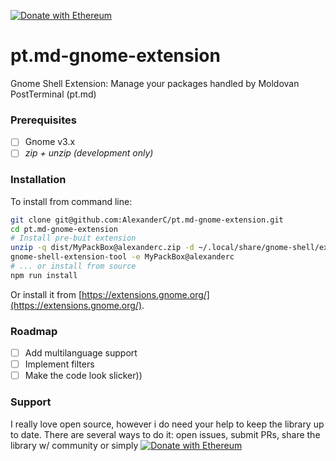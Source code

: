[![Donate with Ethereum](https://en.cryptobadges.io/badge/micro/0x4A1eADE6B3780b50582344c162a547D04e4E8E4a)](https://en.cryptobadges.io/donate/0x4A1eADE6B3780b50582344c162a547D04e4E8E4a)

# pt.md-gnome-extension
Gnome Shell Extension: Manage your packages handled by Moldovan PostTerminal (pt.md)

### Prerequisites

- [ ] Gnome v3.x
- [ ] *zip + unzip (development only)*

### Installation

To install from command line:

```bash
git clone git@github.com:AlexanderC/pt.md-gnome-extension.git
cd pt.md-gnome-extension
# Install pre-buit extension
unzip -q dist/MyPackBox@alexanderc.zip -d ~/.local/share/gnome-shell/extensions/MyPackBox@alexanderc/
gnome-shell-extension-tool -e MyPackBox@alexanderc
# ... or install from source
npm run install 
```

Or install it from [https://extensions.gnome.org/](https://extensions.gnome.org/).

### Roadmap

- [ ] Add multilanguage support
- [ ] Implement filters
- [ ] Make the code look slicker))

### Support

I really love open source, however i do need your help to keep the library up to date. There are several ways to do it: open issues, submit PRs, share the library w/ community or simply [![Donate with Ethereum](https://en.cryptobadges.io/badge/micro/0x4A1eADE6B3780b50582344c162a547D04e4E8E4a)](https://en.cryptobadges.io/donate/0x4A1eADE6B3780b50582344c162a547D04e4E8E4a)